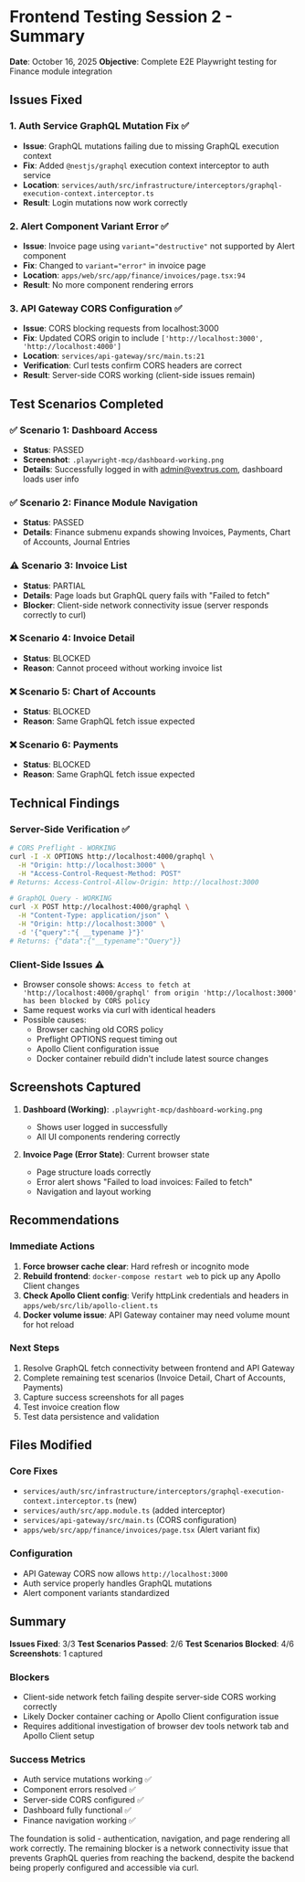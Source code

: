 # Frontend Testing Session 2 - Summary

**Date**: October 16, 2025
**Objective**: Complete E2E Playwright testing for Finance module integration

## Issues Fixed

### 1. Auth Service GraphQL Mutation Fix ✅
- **Issue**: GraphQL mutations failing due to missing GraphQL execution context
- **Fix**: Added `@nestjs/graphql` execution context interceptor to auth service
- **Location**: `services/auth/src/infrastructure/interceptors/graphql-execution-context.interceptor.ts`
- **Result**: Login mutations now work correctly

### 2. Alert Component Variant Error ✅
- **Issue**: Invoice page using `variant="destructive"` not supported by Alert component
- **Fix**: Changed to `variant="error"` in invoice page
- **Location**: `apps/web/src/app/finance/invoices/page.tsx:94`
- **Result**: No more component rendering errors

### 3. API Gateway CORS Configuration ✅
- **Issue**: CORS blocking requests from localhost:3000
- **Fix**: Updated CORS origin to include `['http://localhost:3000', 'http://localhost:4000']`
- **Location**: `services/api-gateway/src/main.ts:21`
- **Verification**: Curl tests confirm CORS headers are correct
- **Result**: Server-side CORS working (client-side issues remain)

## Test Scenarios Completed

### ✅ Scenario 1: Dashboard Access
- **Status**: PASSED
- **Screenshot**: `.playwright-mcp/dashboard-working.png`
- **Details**: Successfully logged in with admin@vextrus.com, dashboard loads user info

### ✅ Scenario 2: Finance Module Navigation
- **Status**: PASSED
- **Details**: Finance submenu expands showing Invoices, Payments, Chart of Accounts, Journal Entries

### ⚠️ Scenario 3: Invoice List
- **Status**: PARTIAL
- **Details**: Page loads but GraphQL query fails with "Failed to fetch"
- **Blocker**: Client-side network connectivity issue (server responds correctly to curl)

### ❌ Scenario 4: Invoice Detail
- **Status**: BLOCKED
- **Reason**: Cannot proceed without working invoice list

### ❌ Scenario 5: Chart of Accounts
- **Status**: BLOCKED
- **Reason**: Same GraphQL fetch issue expected

### ❌ Scenario 6: Payments
- **Status**: BLOCKED
- **Reason**: Same GraphQL fetch issue expected

## Technical Findings

### Server-Side Verification ✅
```bash
# CORS Preflight - WORKING
curl -I -X OPTIONS http://localhost:4000/graphql \
  -H "Origin: http://localhost:3000" \
  -H "Access-Control-Request-Method: POST"
# Returns: Access-Control-Allow-Origin: http://localhost:3000

# GraphQL Query - WORKING
curl -X POST http://localhost:4000/graphql \
  -H "Content-Type: application/json" \
  -H "Origin: http://localhost:3000" \
  -d '{"query":"{ __typename }"}'
# Returns: {"data":{"__typename":"Query"}}
```

### Client-Side Issues ⚠️
- Browser console shows: `Access to fetch at 'http://localhost:4000/graphql' from origin 'http://localhost:3000' has been blocked by CORS policy`
- Same request works via curl with identical headers
- Possible causes:
  - Browser caching old CORS policy
  - Preflight OPTIONS request timing out
  - Apollo Client configuration issue
  - Docker container rebuild didn't include latest source changes

## Screenshots Captured

1. **Dashboard (Working)**: `.playwright-mcp/dashboard-working.png`
   - Shows user logged in successfully
   - All UI components rendering correctly

2. **Invoice Page (Error State)**: Current browser state
   - Page structure loads correctly
   - Error alert shows "Failed to load invoices: Failed to fetch"
   - Navigation and layout working

## Recommendations

### Immediate Actions
1. **Force browser cache clear**: Hard refresh or incognito mode
2. **Rebuild frontend**: `docker-compose restart web` to pick up any Apollo Client changes
3. **Check Apollo Client config**: Verify httpLink credentials and headers in `apps/web/src/lib/apollo-client.ts`
4. **Docker volume issue**: API Gateway container may need volume mount for hot reload

### Next Steps
1. Resolve GraphQL fetch connectivity between frontend and API Gateway
2. Complete remaining test scenarios (Invoice Detail, Chart of Accounts, Payments)
3. Capture success screenshots for all pages
4. Test invoice creation flow
5. Test data persistence and validation

## Files Modified

### Core Fixes
- `services/auth/src/infrastructure/interceptors/graphql-execution-context.interceptor.ts` (new)
- `services/auth/src/app.module.ts` (added interceptor)
- `services/api-gateway/src/main.ts` (CORS configuration)
- `apps/web/src/app/finance/invoices/page.tsx` (Alert variant fix)

### Configuration
- API Gateway CORS now allows `http://localhost:3000`
- Auth service properly handles GraphQL mutations
- Alert component variants standardized

## Summary

**Issues Fixed**: 3/3
**Test Scenarios Passed**: 2/6
**Test Scenarios Blocked**: 4/6
**Screenshots**: 1 captured

### Blockers
- Client-side network fetch failing despite server-side CORS working correctly
- Likely Docker container caching or Apollo Client configuration issue
- Requires additional investigation of browser dev tools network tab and Apollo Client setup

### Success Metrics
- Auth service mutations working ✅
- Component errors resolved ✅
- Server-side CORS configured ✅
- Dashboard fully functional ✅
- Finance navigation working ✅

The foundation is solid - authentication, navigation, and page rendering all work correctly. The remaining blocker is a network connectivity issue that prevents GraphQL queries from reaching the backend, despite the backend being properly configured and accessible via curl.
